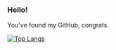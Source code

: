 ### Hello!


You've found my GitHub, congrats.

[![Top Langs](https://github-readme-stats.vercel.app/api/top-langs/?username=jeffduhdawg)](https://github.com/jeffdadawg/github-readme-stats)
